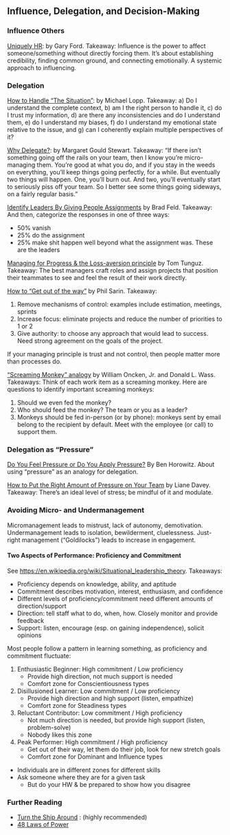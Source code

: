 ## Influence, Delegation, and Decision-Making

### Influence Others
[Uniquely HR](https://www.google.com/url?q=http://uniquelyhr.com/management-development-training/&sa=D&ust=1497272863257000&usg=AFQjCNFCpE9ZQyRzTMoqItlEdU2neBygnw): by Gary Ford. Takeaway: Influence is the power to affect someone/something without directly forcing them. It’s about establishing credibility, finding common ground, and connecting emotionally. A systemic approach to influencing.

### Delegation

[How to Handle “The Situation”](http://randsinrepose.com/archives/the-situation/): by Michael Lopp. Takeaway:
a) Do I understand the complete context, b) am I the right person to handle it, c) do I trust my information, d) are there any inconsistencies and do I understand them, e) do I understand my biases, f) do I understand my emotional state relative to the issue, and g) can I coherently explain multiple perspectives of it?

[Why Delegate?](https://medium.com/@mags/how-a-single-conversation-with-my-boss-changed-my-view-on-delegation-and-failure-ae5376451c8d#.xucavchj6): by Margaret Gould Stewart. Takeaway: “If there isn’t something going off the rails on your team, then I know you’re micro-managing them. You’re good at what you do, and if you stay in the weeds on everything, you’ll keep things going perfectly, for a while. But eventually two things will happen. One, you’ll burn out. And two, you’ll eventually start to seriously piss off your team. So I better see some things going sideways, on a fairly regular basis.”

[Identify Leaders By Giving People Assignments](http://www.feld.com/archives/2014/12/identify-leaders-giving-people-assignments.html) by Brad Feld. Takeaway:
And then, categorize the responses in one of three ways:
- 50% vanish
- 25% do the assignment
- 25% make shit happen well beyond what the assignment was. These are the leaders

[Managing for Progress & the Loss-aversion principle](http://tomtunguz.com/progress-principle) by Tom Tunguz. Takeaway: The best managers craft roles and assign projects that position their teammates to see and feel the result of their work directly. 

[How to “Get out of the way”](https://medium.com/garbage-collection/getting-out-of-the-way-cb15fa62407d#.yuuegs28h) by Phil Sarin. Takeaway: 
1. Remove mechanisms of control: examples include estimation, meetings, sprints
2. Increase focus: eliminate projects and reduce the number of priorities to 1 or 2
3. Give authority: to choose any approach that would lead to success. Need strong agreement on the goals of the project.

If your managing principle is trust and not control, then people matter more than processes do.


[“Screaming Monkey” analogy](https://hbr.org/1999/11/management-time-whos-got-the-monkey) by William Oncken, Jr. and Donald L. Wass. Takeaways:
Think of each work item as a screaming monkey. Here are questions to identify important screaming monkeys:
1. Should we even fed the monkey? 
2. Who should feed the monkey? The team or you as a leader?
3. Monkeys should be fed in-person (or by phone): monkeys sent by email belong to the recipient by default. Meet with the employee (or call) to support them.

### Delegation as “Pressure”

[Do You Feel Pressure or Do You Apply Pressure?](http://www.bhorowitz.com/do_you_feel_pressure_or_do_you_apply_pressure) By Ben Horowitz. About using “pressure” as an analogy for delegation. 

[How to Put the Right Amount of Pressure on Your Team](https://hbr.org/2016/07/how-to-put-the-right-amount-of-pressure-on-your-team) by Liane Davey. Takeaway: There’s an ideal level of stress; be mindful of it and modulate.

### Avoiding Micro- and Undermanagement

Micromanagement leads to mistrust, lack of autonomy, demotivation.
Undermanagement leads to isolation, bewilderment, cluelessness.
Just-right management (“Goldilocks”) leads to increase in engagement.

#### Two Aspects of Performance: Proficiency and Commitment
See https://en.wikipedia.org/wiki/Situational_leadership_theory. Takeaways:
* Proficiency depends on knowledge, ability, and aptitude
* Commitment describes motivation, interest, enthusiasm, and confidence
* Different levels of proficiency/commitment need different amounts of direction/support
* Direction: tell staff what to do, when, how. Closely monitor and provide feedback
* Support: listen, encourage (esp. on gaining independence), solicit opinions

Most people follow a pattern in learning something, as proficiency and commitment fluctuate:

1. Enthusiastic Beginner: High commitment / Low proficiency
    * Provide high direction, not much support is needed
    * Comfort zone for Conscientiousness types
2. Disillusioned Learner: Low commitment / Low proficiency
    * Provide high direction and high support (listen, empathize)
    * Comfort zone for Steadiness types
3. Reluctant Contributor: Low commitment / High proficiency
    * Not much direction is needed, but provide high support (listen, problem-solve)
    * Nobody likes this zone
4. Peak Performer: High commitment / High proficiency
    * Get out of their way, let them do their job, look for new stretch goals
    * Comfort zone for Dominant and Influence types

* Individuals are in different zones for different skills
* Ask someone where they are for a given task
  * But do your HW & be prepared to show how you disagree

### Further Reading

* [Turn the Ship Around](https://docs.google.com/document/d/1BVrpO9qV7HnuFCc42wUTIbTRFCBN25mn3pKtimD2QXw/edit?ts=5776d339) : (highly recommended)
* [48 Laws of Power](https://docs.google.com/document/d/1N5ruzsUUOI698uYlPB5fkV2FNx73JYnxFLuM-sIsXMs/edit)
